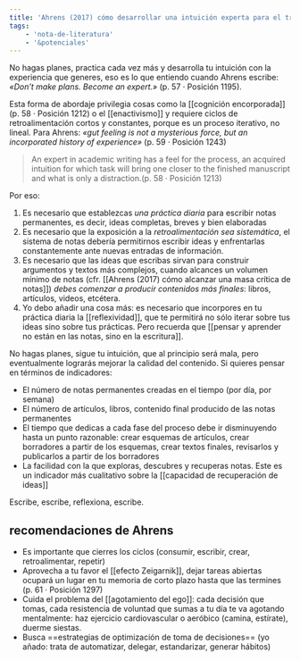 ```yaml
---
title: 'Ahrens (2017) cómo desarrollar una intuición experta para el trabajo intelectual'
tags:
    - 'nota-de-literatura'
    - '&potenciales'
---
```

No hagas planes, practica cada vez más y desarrolla tu intuición con la experiencia que generes, eso es lo que entiendo cuando Ahrens escribe: *«Don’t make plans. Become an expert.»* (p. 57 · Posición 1195).

Esta forma de abordaje privilegia cosas como la [[cognición encorporada]] (p. 58 · Posición 1212) o el [[enactivismo]] y requiere ciclos de retroalimentación cortos y constantes, porque es un proceso iterativo, no lineal. Para Ahrens: *«gut feeling is not a mysterious force, but an incorporated history of experience»* (p. 59 · Posición 1243)

>An expert in academic writing has a feel for the process, an acquired intuition for which task will bring one closer to the finished manuscript and what is only a distraction.(p. 58 · Posición 1213)

Por eso:

1. Es necesario que establezcas *una práctica diaria* para escribir notas permanentes, es decir, ideas completas, breves y bien elaboradas
2. Es necesario que la exposición a la *retroalimentación sea sistemática*, el sistema de notas debería permitirnos escribir ideas y enfrentarlas constantemente ante nuevas entradas de información. 
3. Es necesario que las ideas que escribas sirvan para construir argumentos y textos más complejos, cuando alcances un volumen mínimo de notas (cfr. [[Ahrens (2017) cómo alcanzar una masa crítica de notas]]) *debes comenzar a producir contenidos más finales*: libros, artículos, videos, etcétera.
4. Yo debo añadir una cosa más: es necesario que incorpores en tu práctica diaria la [[reflexividad]], que te permitirá no sólo iterar sobre tus ideas sino sobre tus prácticas. Pero recuerda que [[pensar y aprender no están en las notas, sino en la escritura]].

No hagas planes, sigue tu intuición, que al principio será mala, pero eventualmente lograrás mejorar la calidad del contenido. Si quieres pensar en términos de indicadores:

- El número de notas permanentes creadas en el tiempo (por día, por semana)
- El número de artículos, libros, contenido final producido de las notas permanentes
- El tiempo que dedicas a cada fase del proceso debe ir disminuyendo hasta un punto razonable: crear esquemas de artículos, crear borradores a partir de los esquemas, crear textos finales, revisarlos y publicarlos a partir de los borradores
- La facilidad con la que exploras, descubres y recuperas notas. Este es un indicador más cualitativo sobre la [[capacidad de recuperación de ideas]]

Escribe, escribe, reflexiona, escribe.

## recomendaciones de Ahrens

- Es importante que cierres los ciclos (consumir, escribir, crear, retroalimentar, repetir)
- Aprovecha a tu favor el [[efecto Zeigarnik]], dejar tareas abiertas ocupará un lugar en tu memoria de corto plazo hasta que las termines (p. 61 · Posición 1297)
- Cuida el problema del [[agotamiento del ego]]: cada decisión que tomas, cada resistencia de voluntad que sumas a tu día te va agotando mentalmente: haz ejercicio cardiovascular o aeróbico (camina, estírate), duerme siestas. 
- Busca ==estrategias de optimización de toma de decisiones== (yo añado: trata de automatizar, delegar, estandarizar, generar hábitos)
